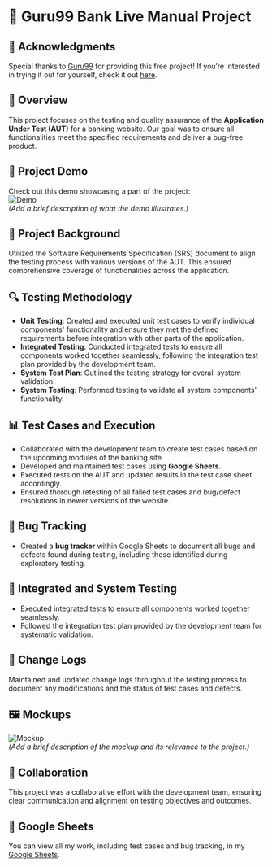 # 🌟 Guru99 Bank Live Manual Project

## 🎉 Acknowledgments
Special thanks to [Guru99](https://www.guru99.com/) for providing this free project! If you’re interested in trying it out for yourself, check it out [here](https://www.guru99.com/live-testing-project.html).

## 📖 Overview
This project focuses on the testing and quality assurance of the **Application Under Test (AUT)** for a banking website. Our goal was to ensure all functionalities meet the specified requirements and deliver a bug-free product.

## 🎥 Project Demo
Check out this demo showcasing a part of the project:  
![Demo](link_to_video_or_gif)  
*(Add a brief description of what the demo illustrates.)*

## 🎯 Project Background
Utilized the Software Requirements Specification (SRS) document to align the testing process with various versions of the AUT. This ensured comprehensive coverage of functionalities across the application.

## 🔍 Testing Methodology
- **Unit Testing**: Created and executed unit test cases to verify individual components' functionality and ensure they met the defined requirements before integration with other parts of the application.
- **Integrated Testing**: Conducted integrated tests to ensure all components worked together seamlessly, following the integration test plan provided by the development team.
- **System Test Plan**: Outlined the testing strategy for overall system validation.
- **System Testing**: Performed testing to validate all system components' functionality.

## 📊 Test Cases and Execution
- Collaborated with the development team to create test cases based on the upcoming modules of the banking site.
- Developed and maintained test cases using **Google Sheets**.
- Executed tests on the AUT and updated results in the test case sheet accordingly.
- Ensured thorough retesting of all failed test cases and bug/defect resolutions in newer versions of the website.

## 🐞 Bug Tracking
- Created a **bug tracker** within Google Sheets to document all bugs and defects found during testing, including those identified during exploratory testing.

## 🔗 Integrated and System Testing
- Executed integrated tests to ensure all components worked together seamlessly.
- Followed the integration test plan provided by the development team for systematic validation.

## 📜 Change Logs
Maintained and updated change logs throughout the testing process to document any modifications and the status of test cases and defects.

## 🖼️ Mockups
![Mockup](link_to_mockup_image)  
*(Add a brief description of the mockup and its relevance to the project.)*

## 🤝 Collaboration
This project was a collaborative effort with the development team, ensuring clear communication and alignment on testing objectives and outcomes.

## 🔗 Google Sheets
You can view all my work, including test cases and bug tracking, in my [Google Sheets](link_to_google_sheets).

